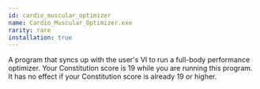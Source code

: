 ```yaml
---
id: cardio_muscular_optimizer
name: Cardio_Muscular_Optimizer.exe
rarity: rare
installation: true
---
```

A program that syncs up with the user's VI to run a full-body performance optimizer. Your Constitution score is 19 while
you are running this program. It has no effect if your Constitution score is already 19 or higher.
